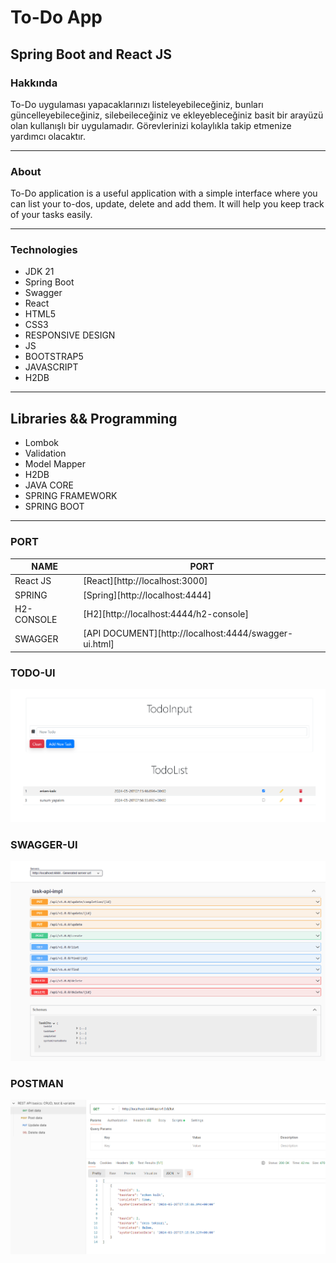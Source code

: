#  To-Do App
## Spring Boot and React JS

### Hakkında
To-Do uygulaması yapacaklarınızı listeleyebileceğiniz, bunları güncelleyebileceğiniz, silebeileceğiniz ve 
ekleyebleceğiniz basit bir arayüzü olan kullanışlı bir uygulamadır. 
Görevlerinizi kolaylıkla takip etmenize yardımcı olacaktır.

------

### About
To-Do application is a useful application with a simple interface where you can list your to-dos, 
update, delete and add them. It will help you keep track of your tasks easily.

----

### Technologies
- JDK 21
- Spring Boot 
- Swagger
- React
- HTML5
- CSS3
- RESPONSIVE DESIGN
- JS
- BOOTSTRAP5
- JAVASCRIPT
- H2DB

-----

## Libraries && Programming
- Lombok
- Validation
- Model Mapper
- H2DB
- JAVA CORE
- SPRING FRAMEWORK
- SPRING BOOT

------

### PORT

| NAME | PORT |
| ------ | ------ |
| React JS| [React][http://localhost:3000] |
| SPRING| [Spring][http://localhost:4444] |
| H2-CONSOLE| [H2][http://localhost:4444/h2-console] |
| SWAGGER| [API DOCUMENT][http://localhost:4444/swagger-ui.html] |

### TODO-UI
![GitHub Logo](https://github.com/nazankorkmaz/To_DoProject/blob/master/sunum_dosyalari/ui.png)

### SWAGGER-UI
![GitHub Logo](https://github.com/nazankorkmaz/To_DoProject/blob/master/sunum_dosyalari/swgger.png)

### POSTMAN
![GitHub Logo](https://github.com/nazankorkmaz/To_DoProject/blob/master/sunum_dosyalari/postmans.png)
